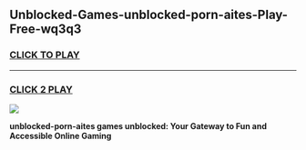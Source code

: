 
## Unblocked-Games-unblocked-porn-aites-Play-Free-wq3q3
<h3>
<a href="https://premium76.site?title=unblocked-porn-aites&ref=12A">CLICK TO PLAY</a></h3>
<hr>

<h3>
<a href="https://premium76.site?title=unblocked-porn-aites&ref=12A">CLICK 2 PLAY</a>
  
</h3>

<a href="https://premium76.site?title=unblocked-porn-aites&ref=12A"><img src="https://clearcache.store/games.png"></a>


**unblocked-porn-aites games unblocked: Your Gateway to Fun and Accessible Online Gaming**
